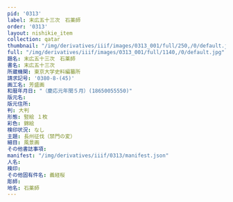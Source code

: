 ```yaml
---
pid: '0313'
label: 末広五十三次　石薬師
order: '0313'
layout: nishikie_item
collection: qatar
thumbnail: "/img/derivatives/iiif/images/0313_001/full/250,/0/default.jpg"
full: "/img/derivatives/iiif/images/0313_001/full/1140,/0/default.jpg"
題名: 末広五十三次　石薬師
書名: 末広五十三次
所蔵機関: 東京大学史料編纂所
請求記号: '0380-8-(45)'
画工名: 芳盛画
和暦年月日: "（慶応元年閏５月）(18650055550)"
版元名: 
版元住所: 
判: 大判
形態: 竪絵 １枚
彩色: 錦絵
検印状況: なし
主題: 長州征伐（禁門の変）
細目: 風景画
その他書誌事項: 
manifest: "/img/derivatives/iiif/0313/manifest.json"
人名: 
検印: 
その他固有件名: 義経桜
彫師: 
地名: 石薬師
---
```

